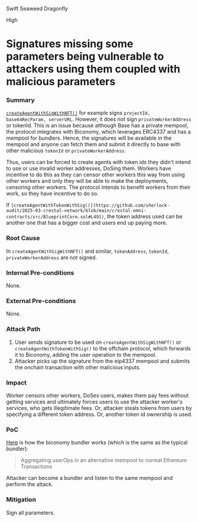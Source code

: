 Swift Seaweed Dragonfly

High

# Signatures missing some parameters being vulnerable to attackers using them coupled with malicious parameters

### Summary

[`createAgentWithSigWithNFT()`](https://github.com/sherlock-audit/2025-03-crestal-network/blob/main/crestal-omni-contracts/src/BlueprintCore.sol#L566) for example signs `projectId, base64RecParam, serverURL`. However, it does not sign `privateWorkerAddress` or tokenId. This is an issue because although Base has a private mempool, the protocol integrates with Biconomy, which leverages ERC4337 and has a mempool for bundlers. Hence, the signatures will be available in the mempool and anyone can fetch them and submit it directly to base with other malicious `tokenId` or `privateWorkerAddress`. 

Thus, users can be forced to create agents with token ids they didn't intend to use or use invalid worker addresses, DoSing them. Workers have incentive to do this as they can censor other workers this way from using other workers and only they will be able to make the deployments, censoring other workers. The protocol intends to benefit workers from their work, so they have incentive to do so.

If `[createAgentWithTokenWithSig()](https://github.com/sherlock-audit/2025-03-crestal-network/blob/main/crestal-omni-contracts/src/BlueprintCore.sol#L491)`, the token address used can be another one that has a bigger cost and users end up paying more.

### Root Cause

In `createAgentWithSigWithNFT()` and similar, `tokenAddress`, `tokenId`, `privateWorkerAddress` are not signed.

### Internal Pre-conditions

None.

### External Pre-conditions

None.

### Attack Path

1. User sends signature to be used on `createAgentWithSigWithNFT()` or `createAgentWithTokenWithSig()` to the offchain protocol, which forwards it to Biconomy, adding the user operation to the mempool.
2. Attacker picks up the signature from the eip4337 mempool and submits the onchain transaction with other malicious inputs.

### Impact

Worker censors other workers, DoSes users, makes them pay fees without getting services and ultimately forces users to use the attacker worker's services, who gets illegitimate fees.
Or, attacker steals tokens from users by specifying a different token address.
Or, another token id ownership is used.

### PoC

[Here](https://docs.biconomy.io/smartAccountsV2/bundler#bundler) is how the biconomy bundler works (which is the same as the typical bundler):
> Aggregating userOps in an alternative mempool to normal Ethereum Transactions

Attacker can become a bundler and listen to the same mempool and perform the attack.

### Mitigation

Sign all parameters.